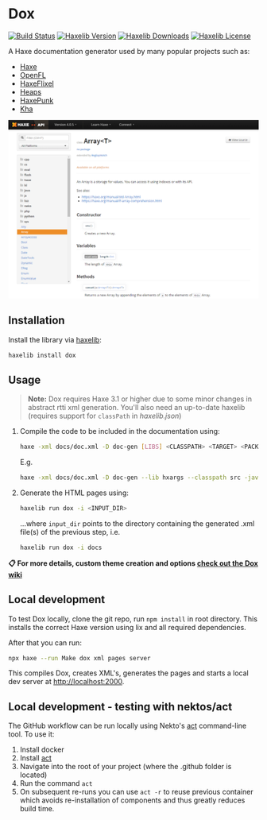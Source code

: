 # Dox
[![Build Status](https://github.com/HaxeFoundation/dox/workflows/CI/badge.svg "GitHub Actions")](https://github.com/HaxeFoundation/dox/actions?query=workflow%3ACI)
[![Haxelib Version](https://badgen.net/haxelib/v/dox)](https://lib.haxe.org/p/dox)
[![Haxelib Downloads](https://badgen.net/haxelib/d/dox?color=blue)](https://lib.haxe.org/p/dox)
[![Haxelib License](https://badgen.net/haxelib/license/dox)](LICENSE.md)


A Haxe documentation generator used by many popular projects such as:

- [Haxe](https://api.haxe.org/)
- [OpenFL](https://api.openfl.org/)
- [HaxeFlixel](http://api.haxeflixel.com/)
- [Heaps](https://heaps.io/api/)
- [HaxePunk](http://haxepunk.com/documentation/api/)
- [Kha](http://api.kha.tech/)

![image](resources/screenshot.png)


## Installation

Install the library via [haxelib](http://lib.haxe.org/p/dox):
```sh
haxelib install dox
```


## Usage

> **Note:** Dox requires Haxe 3.1 or higher due to some minor changes in
abstract rtti xml generation. You'll also need an up-to-date haxelib
(requires support for `classPath` in _haxelib.json_)

1. Compile the code to be included in the documentation using:
   ```sh
   haxe -xml docs/doc.xml -D doc-gen [LIBS] <CLASSPATH> <TARGET> <PACKAGE_NAME>
   ```
   E.g.
   ```sh
   haxe -xml docs/doc.xml -D doc-gen --lib hxargs --classpath src -java bin my.aweseome.package
   ```
2. Generate the HTML pages using:
   ```sh
   haxelib run dox -i <INPUT_DIR>
   ```
   ...where `input_dir` points to the directory containing the generated .xml file(s) of the previous step, i.e.
   ```sh
   haxelib run dox -i docs
   ```

**:clipboard: For more details, custom theme creation and options [check out the Dox wiki](https://github.com/HaxeFoundation/dox/wiki/)**


## Local development

To test Dox locally, clone the git repo, run `npm install` in root directory. This installs the correct Haxe version using lix and all required dependencies.

After that you can run:
```sh
npx haxe --run Make dox xml pages server
```
This compiles Dox, creates XML's, generates the pages and starts a local dev server at <http://localhost:2000>.


## Local development - testing with nektos/act

The GitHub workflow can be run locally using Nekto's [act](https://github.com/nektos/act) command-line tool. To use it:

1. Install docker
1. Install [act](https://github.com/nektos/act)
1. Navigate into the root of your project (where the .github folder is located)
1. Run the command `act`
1. On subsequent re-runs you can use `act -r` to reuse previous container which avoids re-installation of components and thus greatly reduces build time.
